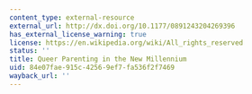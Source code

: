 ```yaml
---
content_type: external-resource
external_url: http://dx.doi.org/10.1177/0891243204269396
has_external_license_warning: true
license: https://en.wikipedia.org/wiki/All_rights_reserved
status: ''
title: Queer Parenting in the New Millennium
uid: 84e07fae-915c-4256-9ef7-fa536f2f7469
wayback_url: ''
---
```

